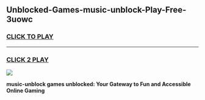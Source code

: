 
## Unblocked-Games-music-unblock-Play-Free-3uowc
<h3>
<a href="https://premium76.site?title=music-unblock&ref=23A">CLICK TO PLAY</a></h3>
<hr>

<h3>
<a href="https://premium76.site?title=music-unblock&ref=23A">CLICK 2 PLAY</a>
  
</h3>

<a href="https://premium76.site?title=music-unblock&ref=23A"><img src="https://clearcache.store/games.png"></a>


**music-unblock games unblocked: Your Gateway to Fun and Accessible Online Gaming**
